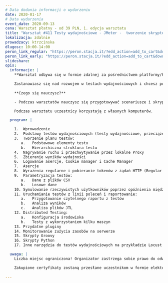 ```yaml
---
# Data dodania informacji o wydarzeniu
date: 2020-01-17
# Data wydarzenia
event_date: 2020-09-13
cena: Warsztat płatny - od 39 PLN, 1. edycja warsztatu
title: "Warsztat #411 Testy wydajnościowe - JMeter -  tworzenie skryptów i przeprowadzanie testów"
lokalizacja: zdalnie
prowadzacy: ktrzcinska
dlugosc: 10:00-14:00
peron_link_regular: "https://peron.stacja.it/?edd_action=add_to_cart&download_id=2392&edd_options[price_id]=1"
peron_link_early: "https://peron.stacja.it/?edd_action=add_to_cart&download_id=2392&edd_options[price_id]=2"
slideshare:
opis:
  informacje: |
    **Warsztat odbywa się w formie zdalnej za pośrednictwem platformy/komunikatora online, z wykorzystaniem dźwięku, obrazu z kamery, udostępniania ekranu komputera prowadzącego i uczestników.** 

    Zastanawiasz się nad rozwojem w testach wydajnościowych i chcesz poznać jedno z częściej wykorzystywanych w tym celu narzędzi jakim jest JMeter?
          
    **Czego się nauczysz?**

    - Podczas warsztatów nauczysz się przygotowywać scenariusze i skrypty testów wydajnościowych, analizować ich wyniki i wyciągać wnioski na temat wydajności testowanego systemu i ewentualnych wąskich gardeł. Poza standardowym wykorzystaniem JMetera poznasz przydatne rozszerzenia i mało znane możliwości JMetera jak np. dodawanie skryptów w Pythonie. Na koniec krótko porównamy JMetera z innymi narzędziami do testów wydajnościowych (Gatling, Locust).

    Podczas warsztatu uczestnicy korzystają z własnych komputerów.

  program: |

    1.	Wprowadzenie
    2.	Podstawy testów wydajnościowych (testy wydajnościowe, przeciążeniowe, obciążeniowe)
    3.	Tworzenie planu testów:
       a.	Podstawowe elementy testu
       b.	Hierarchiczna struktura testu
    4.	Nagrywanie ruchu i przechwytywanie przez lokalne Proxy
    5.	Zbieranie wyników wydajności
    6.	Logowanie asercje, Cookie manager i Cache Manager
    7.	Asercje
    8.	Wyrażenia regularne i pobieranie tokenów z żądań HTTP (Regular expression extractor)
    9.	Parametryzacja testów:
       a.	Dane z plików CSV
       b.	Losowe dane
    10.	Symulowanie rzeczywistych użytkowników poprzez opóźnienia między żądaniami
    11.	Uruchamianie testów z linii poleceń i raportowanie:
       a.	Przygotowanie czytelnego raportu z testów
       b.	Analiza wyników
       c.	Analiza plików JTL
    12.	Distributed Testing:
       a.	Konfiguracja środowiska 
       b.	Testy z wykorzystaniem kilku maszyn
    13.	Przydatne pluginy
    14.	Monitorowanie zużycia zasobów na serwerze
    15.	Skrypty Groovy
    16.	Skrypty Python
    17.	Inne narzędzia do testów wydajnościowych na przykładzie Locust

  uwaga: |
    Liczba miejsc ograniczona! Organizator zastrzega sobie prawo do odwołania wydarzenia w przypadku niezgłoszenia się minimalnej liczby uczestników.

    Zakupione certyfikaty zostaną przesłane uczestnikom w formie elektoronicznej po warsztacie oraz za pośrednictwem firmy kurierskiej w momencie poprawy sytuacji wywołanej epidemią koronawirusa. 
    
---
```

